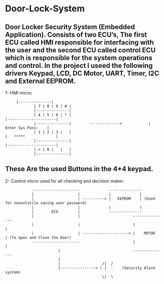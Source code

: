 # Door-Lock-System
Door Locker Security System (Embedded Application).
Consists of two ECU’s, The first ECU called HMI responsible for interfacing with the user and the second
ECU called control ECU which is responsible for the system operations and control. In the project I useed the following drivers
Keypad, LCD, DC Motor, UART, Timer, I2C and External EEPROM.
----------------------------------------------------------------------------------------------------------------
1- HMI micro: 

                         
         |---------------|
 				 | 7 | 8 | 9 | # |
 				 |---------------|
 				 | 4 | 5 | 6 | * |				                           |----------------------|
 				 |---------------|        -------------->            |   Enter Sys Pass:    |
 				 | 1 | 2 | 3 |   |				                           |   *****              |
 				 |---------------|				                           |----------------------|
 				 |-> | 0 |   |   |
 				 |---------------|
 
  These Are the used Buttons in the 4*4 keypad.
 ----------------------------------------------------------------------------------------------------------------
 2- Control micro used for all checking and decision maker:
 
                ----------------------             ---------------
                |                    |             |             |
                |                    | ----------> |   EEPROM    | (Used for nonvolatile saving user password)
                |                    |             |             | 
                |        ECU         |             ---------------
                |                    |                        ---------------
                |                    |                        |             |
                |                    | ---------------------> |    MOTOR    | (To open and Close the Door)
                ----------------------                        |             | 
                            |                                 ---------------
                            |                          
                            |                   /|  / 
                            |----------------> ( |  -    (Security Alarm system)
                                                \|  \
